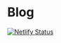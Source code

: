 # Blog

[![Netlify Status](https://api.netlify.com/api/v1/badges/c42d81a6-1af3-4542-8baa-46325147b0a6/deploy-status)](https://app.netlify.com/sites/kayseblog/deploys)

